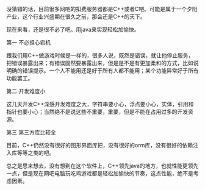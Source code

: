 没猜错的话，目前很多网吧的扣费服务器都是C++或者C吧。可能是属于一个夕阳产业，这个行业兴盛期在很久之前，那会还是C++的天下。

现在来看，还是很不必了吧。用java来实现轻松加愉快。

第一 不必担心宕机

跟我们用C++做游戏时候是一样的，很多人说，既然是错误，就让他停止服务，把错误暴露出来；有错误固然要暴露出来，但是是不是有更加柔和的方式，比如说明确的错误提示。一个人不能用还是好于所有人都不能用；某个功能异常好于所有功能罢工。

第二 开发难度小

这几天开发C++深感开发难度之大，字符串要小心，浮点要小心，实体，引用和指针也要小心；当然绝不是说这些不重要，重要，但是不能在占用过多的开发资源。

第三 第三方库比较全

目前，C++仍然没有很好的图形界面库把，没有很好的orm库，没有很好的依赖注入库等等之类的吧。


总之是思来想去，没有想到在这个软件上，C++领先java的地方，也就性能更领先一点，但是现在网吧电脑玩吃鸡游戏都是轻松加愉快的节奏，这点性能，绝不是考虑因素。



